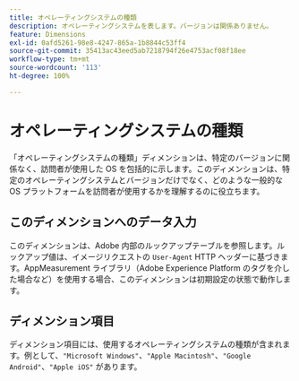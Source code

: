 ```yaml
---
title: オペレーティングシステムの種類
description: オペレーティングシステムを表します。バージョンは関係ありません。
feature: Dimensions
exl-id: 0afd5261-98e8-4247-865a-1b8844c53ff4
source-git-commit: 35413ac43eed5ab7218794f26e4753acf08f18ee
workflow-type: tm+mt
source-wordcount: '113'
ht-degree: 100%

---
```


# オペレーティングシステムの種類

「オペレーティングシステムの種類」ディメンションは、特定のバージョンに関係なく、訪問者が使用した OS を包括的に示します。このディメンションは、特定のオペレーティングシステムとバージョンだけでなく、どのような一般的な OS プラットフォームを訪問者が使用するかを理解するのに役立ちます。

## このディメンションへのデータ入力

このディメンションは、Adobe 内部のルックアップテーブルを参照します。ルックアップ値は、イメージリクエストの `User-Agent` HTTP ヘッダーに基づきます。AppMeasurement ライブラリ（Adobe Experience Platform のタグを介した場合など）を使用する場合、このディメンションは初期設定の状態で動作します。

## ディメンション項目

ディメンション項目には、使用するオペレーティングシステムの種類が含まれます。例として、`"Microsoft Windows"`、`"Apple Macintosh"`、`"Google Android"`、`"Apple iOS"` があります。
